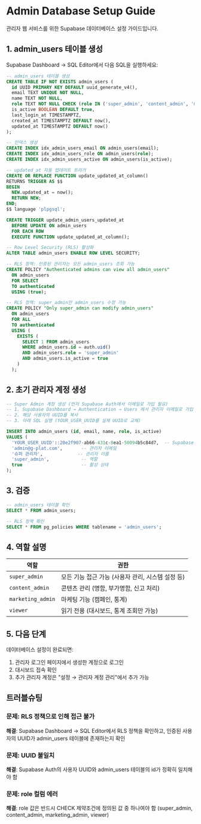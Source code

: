 # Admin Database Setup Guide

관리자 웹 서비스를 위한 Supabase 데이터베이스 설정 가이드입니다.

## 1. admin_users 테이블 생성

Supabase Dashboard → SQL Editor에서 다음 SQL을 실행하세요:

```sql
-- admin_users 테이블 생성
CREATE TABLE IF NOT EXISTS admin_users (
  id UUID PRIMARY KEY DEFAULT uuid_generate_v4(),
  email TEXT UNIQUE NOT NULL,
  name TEXT NOT NULL,
  role TEXT NOT NULL CHECK (role IN ('super_admin', 'content_admin', 'marketing_admin', 'viewer')),
  is_active BOOLEAN DEFAULT true,
  last_login_at TIMESTAMPTZ,
  created_at TIMESTAMPTZ DEFAULT now(),
  updated_at TIMESTAMPTZ DEFAULT now()
);

-- 인덱스 생성
CREATE INDEX idx_admin_users_email ON admin_users(email);
CREATE INDEX idx_admin_users_role ON admin_users(role);
CREATE INDEX idx_admin_users_active ON admin_users(is_active);

-- updated_at 자동 업데이트 트리거
CREATE OR REPLACE FUNCTION update_updated_at_column()
RETURNS TRIGGER AS $$
BEGIN
  NEW.updated_at = now();
  RETURN NEW;
END;
$$ language 'plpgsql';

CREATE TRIGGER update_admin_users_updated_at
  BEFORE UPDATE ON admin_users
  FOR EACH ROW
  EXECUTE FUNCTION update_updated_at_column();

-- Row Level Security (RLS) 활성화
ALTER TABLE admin_users ENABLE ROW LEVEL SECURITY;

-- RLS 정책: 인증된 관리자는 모든 admin_users 조회 가능
CREATE POLICY "Authenticated admins can view all admin_users"
  ON admin_users
  FOR SELECT
  TO authenticated
  USING (true);

-- RLS 정책: super_admin만 admin_users 수정 가능
CREATE POLICY "Only super_admin can modify admin_users"
  ON admin_users
  FOR ALL
  TO authenticated
  USING (
    EXISTS (
      SELECT 1 FROM admin_users
      WHERE admin_users.id = auth.uid()
      AND admin_users.role = 'super_admin'
      AND admin_users.is_active = true
    )
  );
```

## 2. 초기 관리자 계정 생성

```sql
-- Super Admin 계정 생성 (먼저 Supabase Auth에서 이메일로 가입 필요)
-- 1. Supabase Dashboard → Authentication → Users 에서 관리자 이메일로 가입
-- 2. 해당 사용자의 UUID를 복사
-- 3. 아래 SQL 실행 (YOUR_USER_UUID를 실제 UUID로 교체)

INSERT INTO admin_users (id, email, name, role, is_active)
VALUES (
  'YOUR_USER_UUID'::20e2f907-ab66-431c-8ea1-50094b5c84d7,  -- Supabase Auth에서 생성된 UUID
  'admin@g-plat.com',       -- 관리자 이메일
  '슈퍼 관리자',             -- 관리자 이름
  'super_admin',            -- 역할
  true                      -- 활성 상태
);
```

## 3. 검증

```sql
-- admin_users 테이블 확인
SELECT * FROM admin_users;

-- RLS 정책 확인
SELECT * FROM pg_policies WHERE tablename = 'admin_users';
```

## 4. 역할 설명

| 역할 | 권한 |
|------|------|
| `super_admin` | 모든 기능 접근 가능 (사용자 관리, 시스템 설정 등) |
| `content_admin` | 콘텐츠 관리 (명함, 부가명함, 신고 처리) |
| `marketing_admin` | 마케팅 기능 (캠페인, 통계) |
| `viewer` | 읽기 전용 (대시보드, 통계 조회만 가능) |

## 5. 다음 단계

데이터베이스 설정이 완료되면:
1. 관리자 로그인 페이지에서 생성한 계정으로 로그인
2. 대시보드 접속 확인
3. 추가 관리자 계정은 "설정 → 관리자 계정 관리"에서 추가 가능

## 트러블슈팅

### 문제: RLS 정책으로 인해 접근 불가
**해결**: Supabase Dashboard → SQL Editor에서 RLS 정책을 확인하고, 인증된 사용자의 UUID가 admin_users 테이블에 존재하는지 확인

### 문제: UUID 불일치
**해결**: Supabase Auth의 사용자 UUID와 admin_users 테이블의 id가 정확히 일치해야 함

### 문제: role 컬럼 에러
**해결**: role 값은 반드시 CHECK 제약조건에 정의된 값 중 하나여야 함 (super_admin, content_admin, marketing_admin, viewer)
